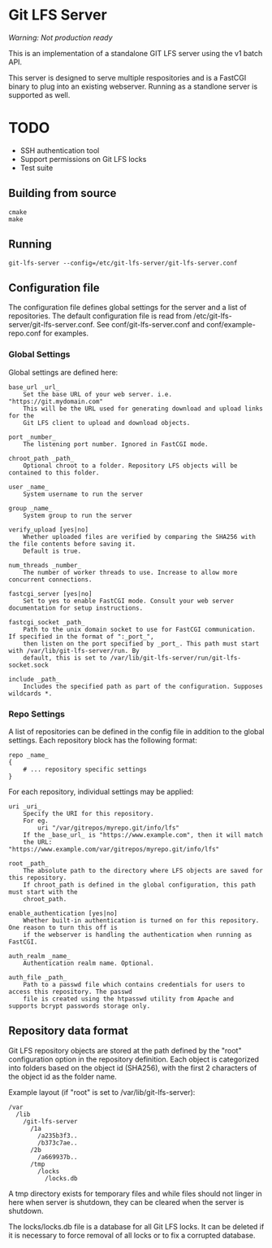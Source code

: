 # Git LFS Server

*Warning: Not production ready*

This is an implementation of a standalone GIT LFS server using the v1 batch API.

This server is designed to serve multiple respositories and is a FastCGI binary
to plug into an existing webserver. Running as a standlone server is supported as well.

# TODO

* SSH authentication tool
* Support permissions on Git LFS locks
* Test suite

## Building from source

```
cmake
make
```

## Running

```
git-lfs-server --config=/etc/git-lfs-server/git-lfs-server.conf
```

## Configuration file

The configuration file defines global settings for the server and a list of repositories.
The default configuration file is read from /etc/git-lfs-server/git-lfs-server.conf.
See conf/git-lfs-server.conf and conf/example-repo.conf for examples.

### Global Settings

Global settings are defined here:

	base_url _url_
		Set the base URL of your web server. i.e. "https://git.mydomain.com"
		This will be the URL used for generating download and upload links for the
		Git LFS client to upload and download objects.

	port _number_
		The listening port number. Ignored in FastCGI mode.

	chroot_path _path_
		Optional chroot to a folder. Repository LFS objects will be contained to this folder.

	user _name_
		System username to run the server

	group _name_
		System group to run the server

	verify_upload [yes|no]
		Whether uploaded files are verified by comparing the SHA256 with the file contents before saving it.
		Default is true.

	num_threads _number_
		The number of worker threads to use. Increase to allow more concurrent connections.

	fastcgi_server [yes|no]
		Set to yes to enable FastCGI mode. Consult your web server documentation for setup instructions.

	fastcgi_socket _path_
		Path to the unix domain socket to use for FastCGI communication. If specified in the format of ":_port_",
		then listen on the port specified by _port_. This path must start with /var/lib/git-lfs-server/run. By
		default, this is set to /var/lib/git-lfs-server/run/git-lfs-socket.sock

	include _path_
		Includes the specified path as part of the configuration. Supposes wildcards *.

### Repo Settings

A list of repositories can be defined in the config file in addition to the global settings.
Each repository block has the following format:

```
repo _name_
{
	# ... repository specific settings
}
```

For each repository, individual settings may be applied:

	uri _uri_
		Specify the URI for this repository.
		For eg.
			uri "/var/gitrepos/myrepo.git/info/lfs"
		If the _base_url_ is "https://www.example.com", then it will match
		the URL: "https://www.example.com/var/gitrepos/myrepo.git/info/lfs"

	root _path_
		The absolute path to the directory where LFS objects are saved for this repository.
		If chroot_path is defined in the global configuration, this path must start with the
		chroot_path.

	enable_authentication [yes|no]
		Whether built-in authentication is turned on for this repository. One reason to turn this off is
		if the webserver is handling the authentication when running as FastCGI.

	auth_realm _name_
		Authentication realm name. Optional.

	auth_file _path_
		Path to a passwd file which contains credentials for users to access this repository. The passwd
		file is created using the htpasswd utility from Apache and supports bcrypt passwords storage only.

## Repository data format

Git LFS repository objects are stored at the path defined by the "root" configuration option in the repository definition.
Each object is categorized into folders based on the object id (SHA256), with the first 2 characters of the object id
as the folder name.

Example layout (if "root" is set to /var/lib/git-lfs-server):

	/var
	  /lib
	    /git-lfs-server
	      /1a
	        /a235b3f3..
	        /b373c7ae..
	      /2b
	        /a669937b..
	      /tmp
	        /locks
	          /locks.db

A tmp directory exists for temporary files and while files should not linger in here when server is shutdown, 
they can be cleared when the server is shutdown.

The locks/locks.db file is a database for all Git LFS locks. It can be deleted if it is necessary to force removal
of all locks or to fix a corrupted database.
